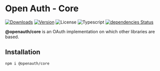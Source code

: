 # Open Auth - Core

<p align="left">
  <a href="https://npmcharts.com/compare/@openauth/core?minimal=true"><img alt="Downloads" src="https://img.shields.io/npm/dt/@openauth/core.svg?style=flat-square" /></a>
  <a href="https://www.npmjs.com/package/@openauth/core"><img alt="Version" src="https://img.shields.io/npm/v/@openauth/core.svg?style=flat-square" /></a>
  <img alt="License" src="https://img.shields.io/npm/l/@openauth/core.svg?style=flat-square" />
  <img alt="Typescript" src="https://img.shields.io/badge/language-Typescript-007acc.svg?style=flat-square" />
  <a href="https://david-dm.org/wan2land/openauth?path=packages/@openauth/core"><img alt="dependencies Status" src="https://img.shields.io/david/wan2land/openauth.svg?style=flat-square&path=packages/@openauth/core" /></a>
</p>

**@openauth/core** is an OAuth implementation on which other libraries are based.

## Installation

```bash
npm i @openauth/core
```
